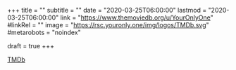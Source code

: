 +++
title = ""
subtitle = ""
date = "2020-03-25T06:00:00"
lastmod = "2020-03-25T06:00:00"
link = "https://www.themoviedb.org/u/YourOnlyOne"
#linkRel = ""
image = "https://rsc.youronly.one/img/logos/TMDb.svg"
#metarobots = "noindex"

draft = true
+++

<a href="https://www.themoviedb.org/u/YourOnlyOne" rel="me noopener external nofollow" referrerpolicy="strict-origin-when-cross-origin">TMDb</a>

